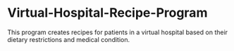 # Virtual-Hospital-Recipe-Program
This program creates recipes for patients in a virtual hospital based on their dietary restrictions and medical condition.
